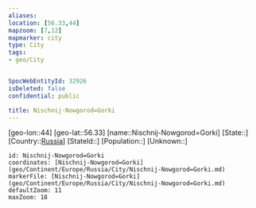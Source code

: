 ```yaml
---
aliases: 
location: [56.33,44]
mapzoom: [7,12] 
mapmarker: city 
type: City
tags:
- geo/City


SpocWebEntityId: 32926
isDeleted: false
confidential: public

title: Nischnij-Nowgorod=Gorki
---
```

[geo-lon::44]
[geo-lat::56.33]
[name::Nischnij-Nowgorod=Gorki]
[State::]
[Country::[Russia](geo/Continent/Europe/Russia.md)]
[StateId::]
[Population::]
[Unknown::]


```leaflet
id: Nischnij-Nowgorod=Gorki
coordinates: [Nischnij-Nowgorod=Gorki](geo/Continent/Europe/Russia/City/Nischnij-Nowgorod=Gorki.md)
markerFile: [Nischnij-Nowgorod=Gorki](geo/Continent/Europe/Russia/City/Nischnij-Nowgorod=Gorki.md)
defaultZoom: 11 
maxZoom: 18
```



